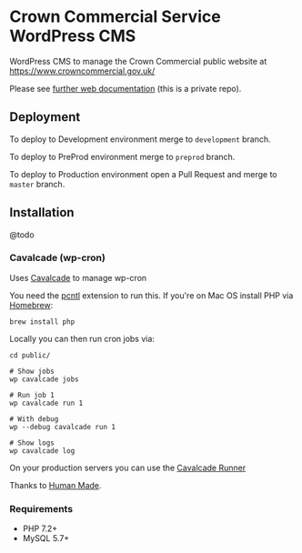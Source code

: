 # Crown Commercial Service WordPress CMS

WordPress CMS to manage the Crown Commercial public website at https://www.crowncommercial.gov.uk/

Please see [further web documentation](https://github.com/Crown-Commercial-Service/ccsweb-docs/tree/master/web) (this is a private repo).

## Deployment

To deploy to Development environment merge to `development` branch.

To deploy to PreProd environment merge to `preprod` branch. 

To deploy to Production environment open a Pull Request and merge to `master` branch.

## Installation

@todo


### Cavalcade (wp-cron)

Uses [Cavalcade](https://github.com/humanmade/Cavalcade) to manage wp-cron

You need the [pcntl](http://php.net/pcntl) extension to run this. If you're on Mac OS install PHP via [Homebrew](https://brew.sh/):

```
brew install php
```

Locally you can then run cron jobs via:
 
```
cd public/

# Show jobs
wp cavalcade jobs 

# Run job 1
wp cavalcade run 1

# With debug
wp --debug cavalcade run 1

# Show logs
wp cavalcade log
```
 
On your production servers you can use the [Cavalcade Runner](https://github.com/humanmade/Cavalcade-Runner)

Thanks to [Human Made](https://hmn.md/).

### Requirements

* PHP 7.2+
* MySQL 5.7+ 
